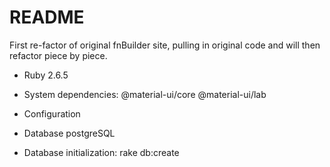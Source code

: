 # README

First re-factor of original fnBuilder site, pulling in original code and will then refactor piece by piece.

- Ruby 2.6.5

- System dependencies:
  @material-ui/core
  @material-ui/lab

- Configuration

- Database postgreSQL

- Database initialization:
  rake db:create
